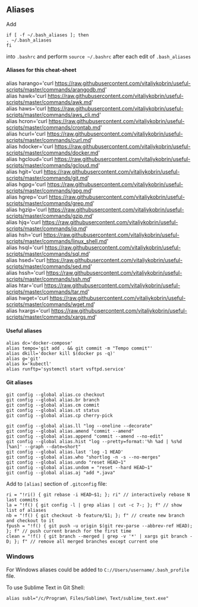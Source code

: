 ## Aliases

Add

```
if [ -f ~/.bash_aliases ]; then
. ~/.bash_aliases
fi
```

into `.bashrc` and perform `source ~/.bashrc` after each edit of `.bash_aliases`

#### Aliases for this cheat-sheet
alias harango='curl https://raw.githubusercontent.com/vitaliykobrin/useful-scripts/master/commands/arangodb.md'  
alias hawk='curl https://raw.githubusercontent.com/vitaliykobrin/useful-scripts/master/commands/awk.md'  
alias haws='curl https://raw.githubusercontent.com/vitaliykobrin/useful-scripts/master/commands/aws_cli.md'  
alias hcron='curl https://raw.githubusercontent.com/vitaliykobrin/useful-scripts/master/commands/crontab.md'  
alias hcurl='curl https://raw.githubusercontent.com/vitaliykobrin/useful-scripts/master/commands/curl.md'  
alias hdocker='curl https://raw.githubusercontent.com/vitaliykobrin/useful-scripts/master/commands/docker.md'  
alias hgcloud='curl https://raw.githubusercontent.com/vitaliykobrin/useful-scripts/master/commands/gcloud.md'  
alias hgit='curl https://raw.githubusercontent.com/vitaliykobrin/useful-scripts/master/commands/git.md'  
alias hgpg='curl https://raw.githubusercontent.com/vitaliykobrin/useful-scripts/master/commands/gpg.md'  
alias hgrep='curl https://raw.githubusercontent.com/vitaliykobrin/useful-scripts/master/commands/grep.md'  
alias hgzip='curl https://raw.githubusercontent.com/vitaliykobrin/useful-scripts/master/commands/gzip.md'  
alias hjq='curl https://raw.githubusercontent.com/vitaliykobrin/useful-scripts/master/commands/jq.md'  
alias hsh='curl https://raw.githubusercontent.com/vitaliykobrin/useful-scripts/master/commands/linux_shell.md'  
alias hsql='curl https://raw.githubusercontent.com/vitaliykobrin/useful-scripts/master/commands/sql.md'  
alias hsed='curl https://raw.githubusercontent.com/vitaliykobrin/useful-scripts/master/commands/sed.md'  
alias hssh='curl https://raw.githubusercontent.com/vitaliykobrin/useful-scripts/master/commands/ssh.md'  
alias htar='curl https://raw.githubusercontent.com/vitaliykobrin/useful-scripts/master/commands/tar.md'  
alias hwget='curl https://raw.githubusercontent.com/vitaliykobrin/useful-scripts/master/commands/wget.md'  
alias hxargs='curl https://raw.githubusercontent.com/vitaliykobrin/useful-scripts/master/commands/xargs.md'  


#### Useful aliases

```
alias dc='docker-compose'
alias tempo='git add . && git commit -m "Tempo commit"'  
alias dkill='docker kill $(docker ps -q)'
alias g='git'
alias k='kubectl'
alias runftp='systemctl start vsftpd.service'
```


#### Git aliases
```
git config --global alias.co checkout  
git config --global alias.br branch  
git config --global alias.cm commit  
git config --global alias.st status  
git config --global alias.cp cherry-pick  
  
git config --global alias.ll "log --oneline --decorate" 
git config --global alias.amend "commit --amend"  
git config --global alias.append "commit --amend --no-edit"  
git config --global alias.hist "log --pretty=format:'%h %ad | %s%d [%an]' --graph --date=short"  
git config --global alias.last 'log -1 HEAD'  
git config --global alias.who "shortlog -n -s --no-merges"  
git config --global alias.undo "reset HEAD~1"  
git config --global alias.undom = "reset --hard HEAD~1"  
git config --global alias.aj "add *.java"  
```  
Add to `[alias]` section of `.gitconfig` file:  
```
ri = "!ri() { git rebase -i HEAD~$1; }; ri" // interactively rebase N last commits   
la = "!f() { git config -l | grep alias | cut -c 7-; }; f" // show list of aliases 
nb = "!f() { git checkout -b feature/$1; }; f" // create new branch and checkout to it 
fpush = "!f() { git push -u origin $(git rev-parse --abbrev-ref HEAD); }; f" // push current branch for the first time 
clean = "!f() { git branch --merged | grep -v '*' | xargs git branch -D; }; f" // remove all merged branches except current one 
```

### Windows
For Windows aliases could be added to `C://Users/username/.bash_profile` file.

To use Sublime Text in Git Shell:
```
alias subl="/c/Program\ Files/Sublime\ Text/sublime_text.exe"
```
